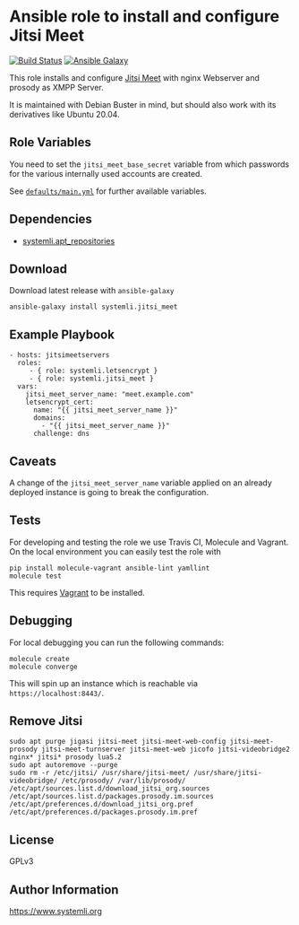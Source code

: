 # Ansible role to install and configure Jitsi Meet

[![Build Status](https://github.com/systemli/ansible-role-jitsi-meet/workflows/Integration/badge.svg?branch=main)](https://github.com/systemli/ansible-role-jitsi-meet/actions?query=workflow%3AIntegration)
[![Ansible Galaxy](http://img.shields.io/badge/ansible--galaxy-jitsi_meet-blue.svg)](https://galaxy.ansible.com/systemli/jitsi_meet/)

This role installs and configure [Jitsi Meet](https://jitsi.org/jitsi-meet/) with nginx Webserver and prosody as XMPP Server.

It is maintained with Debian Buster in mind, but should also work with its
derivatives like Ubuntu 20.04.


Role Variables
--------------

You need to set the `jitsi_meet_base_secret` variable from which passwords for
the various internally used accounts are created.

See [`defaults/main.yml`](defaults/main.yml) for further available variables.

Dependencies
------------

 - [systemli.apt_repositories](https://galaxy.ansible.com/systemli/apt_repositories)


Download
--------

Download latest release with `ansible-galaxy`

	ansible-galaxy install systemli.jitsi_meet

Example Playbook
----------------

```
- hosts: jitsimeetservers
  roles:
     - { role: systemli.letsencrypt }
     - { role: systemli.jitsi_meet }
  vars:
    jitsi_meet_server_name: "meet.example.com"
    letsencrypt_cert:
      name: "{{ jitsi_meet_server_name }}"
      domains:
        - "{{ jitsi_meet_server_name }}"
      challenge: dns
```

Caveats
-------

A change of the `jitsi_meet_server_name` variable applied on an already
deployed instance is going to break the configuration.

Tests
-----

For developing and testing the role we use Travis CI, Molecule and Vagrant. On the local environment you can easily test the role with

```
pip install molecule-vagrant ansible-lint yamllint
molecule test
```

This  requires [Vagrant](https://www.vagrantup.com/downloads.html) to be installed.

Debugging
---------

For local debugging you can run the following commands:

```
molecule create
molecule converge
```

This will spin up an instance which is reachable via `https://localhost:8443/`.

Remove Jitsi
-----------

```
sudo apt purge jigasi jitsi-meet jitsi-meet-web-config jitsi-meet-prosody jitsi-meet-turnserver jitsi-meet-web jicofo jitsi-videobridge2 nginx* jitsi* prosody lua5.2
sudo apt autoremove --purge
sudo rm -r /etc/jitsi/ /usr/share/jitsi-meet/ /usr/share/jitsi-videobridge/ /etc/prosody/ /var/lib/prosody/ /etc/apt/sources.list.d/download_jitsi_org.sources /etc/apt/sources.list.d/packages.prosody.im.sources /etc/apt/preferences.d/download_jitsi_org.pref /etc/apt/preferences.d/packages.prosody.im.pref 
```

License
-------

GPLv3

Author Information
------------------

https://www.systemli.org
